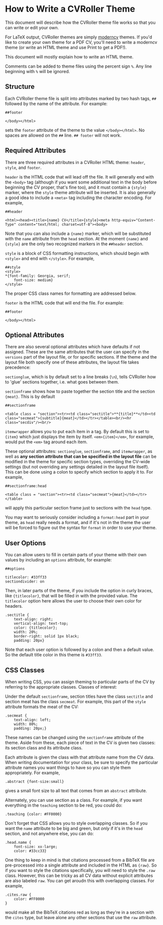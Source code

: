 How to Write a CVRoller Theme
=============================

This document will describe how the CVRoller theme file works so that you can write or edit your own.

For LaTeX output, CVRoller themes are simply [moderncv](https://www.ctan.org/pkg/moderncv) themes. If you'd like to create your own theme for a PDF CV, you'll need to write a moderncv theme (or write an HTML theme and use Print to get a PDF!).

This document will mostly explain how to write an HTML theme.

Comments can be added to theme files using the percent sign `%`. Any line beginning with `%` will be ignored.

Structure
---------

Each CVRoller theme file is split into attributes marked by two hash tags, `##` followed by the name of the attribute. For example:

```
##footer

</body></html>
```

sets the `footer` attribute of the theme to the value `</body></html>`. No spaces are allowed on the `##` line. `## footer` will not work.

Required Attributes
-------------------

There are three required attributes in a CVRoller HTML theme: `header`, `style`, and `footer`. 

`header` is the HTML code that will lead off the file. It will generally end with the `<body>` tag (although if you want some additional text in the body before beginning the CV proper, that's fine too), and it must contain a `{style}` marker, where the `style` theme attribute will be inserted. It is also generally a good idea to include a `<meta>` tag including the character encoding. For example,

```
##header

<html><head><title>{name} CV</title>{style}<meta http-equiv="Content-Type" content="text/html; charset=utf-8"><body>
```

Note that you can also include a `{name}` marker, which will be substituted with the `name` attribute from the `head` section. At the moment `{name}` and `{style}` are the only two recognized markers in the `##header` section.

`style` is a block of CSS formatting instructions, which should begin with `<style>` and end with `</style>`. For example,

```
##style
<style>
*{font-family: Georgia, serif;
	font-size: medium}
</style>
```

The proper CSS class names for formatting are addressed below.

`footer` is the HTML code that will end the file. For example:

```
##footer

</body></html>
```

Optional Attributes
-------------------

There are also several optional attributes which have defaults if not assigned. These are the same attributes that the user can specify in the `versions` part of the layout file, or for specific sections. If the theme and the layout file both specify one of these attributes, the layout file takes precedence:

`sectionglue`, which is by default set to a line breaks (`\n`), tells CVRoller how to 'glue' sections together, i.e. what goes between them.

`sectionframe` shows how to paste together the section title and the section `{meat}`. This is by default

```
##sectionframe

<table class = "section"><tr><td class="sectitle">**{title}**</td><td class="secmeat">{subtitle}{meat}</td></tr></table><br/><hr class="secdiv"/><br/>
```

`itemwrapper` allows you to put each item in a tag. By default this is set to `{item}` which just displays the item by itself. `<em>{item}</em>`, for example, would put the `<em>` tag around each item.


These optional attributes: `sectionglue`, `sectionframe`, and `itemwrapper`, as well as **any section attribute that can be specified in the layout file** can be modified in the theme for specific section types, overriding the CV-wide settings (but not overriding any settings detailed in the layout file itself). This can be done using a colon to specify which section to apply it to. For example,

```
##sectionframe:head

<table class = "section"><tr><td class="secmeat">{meat}</td></tr></table>
```

will apply this particular section frame just to sections with the `head` type. 

You may want to seriously consider including a `format:head` part in your theme, as `head` really needs a format, and if it's not in the theme the user will be forced to figure out the syntax for `format` in order to use your theme.

User Options
------------

You can allow users to fill in certain parts of your theme with their own values by including an `options` attribute, for example:

```
##options

titlecolor: #33ff33
sectiondivider: on
```

Then, in later parts of the theme, if you include the option in curly braces, like `{titlecolor}`, that will be filled in with the provided value. The `titlecolor` option here allows the user to choose their own color for headers.

```
.sectitle {
	text-align: right;
	vertical-align: text-top;
	color: {titlecolor};
	width: 20%;
	border-right: solid 1px black;
	padding: 20px}
```

Note that each user option is followed by a colon and then a default value. So the default title color in this theme is `#33ff33`.

CSS Classes
------------

When writing CSS, you can assign theming to particular parts of the CV by referring to the appropriate classes. Classes of interest:

Under the default `sectionframe`, section titles have the class `sectitle` and section meat has the class `secmeat`. For example, this part of the `style` attribute formats the meat of the CV:

```
.secmeat {
	text-align: left;
	width: 80%;
	padding: 20px;}
```

These names can be changed using the `sectionframe` attribute of the theme. Aside from these, each piece of text in the CV is given two classes: its section class and its attribute class.

Each attribute is given the class with that attribute name from the CV data. When writing documentation for your class, be sure to specify the particular attribute names you want things to have so you can style them appropriately. For example, 

```
.abstract {font-size:small}
```

gives a small font size to all text that comes from an `abstract` attribute.

Alternately, you can use section as a class. For example, if you want everything in the `teaching` section to be red, you could do:

```
.teaching {color: #FF0000}
```

Don't forget that CSS allows you to style overlapping classes. So if you want the `name` attribute to be big and green, but *only* if it's in the `head` section, and not anywhere else, you can do:

```
.head.name {
	font-size: xx-large;
	color: #33cc33}
```

One thing to keep in mind is that citations processed from a BibTeX file are pre-processed into a single attribute and included in the HTML as `{raw}`. So if you want to style the citations specifically, you will need to style the `.raw` class. However, this can be tricky as all CV data without explicit attributes are also labeled `raw`. You can get aroudn this with overlapping classes. For example,

```
.cites.raw {
	color: #FF0000
}
```

would make all the BibTeX citations red as long as they're in a section with the `cites` type, but leave alone any other sections that use the `raw` attribute.